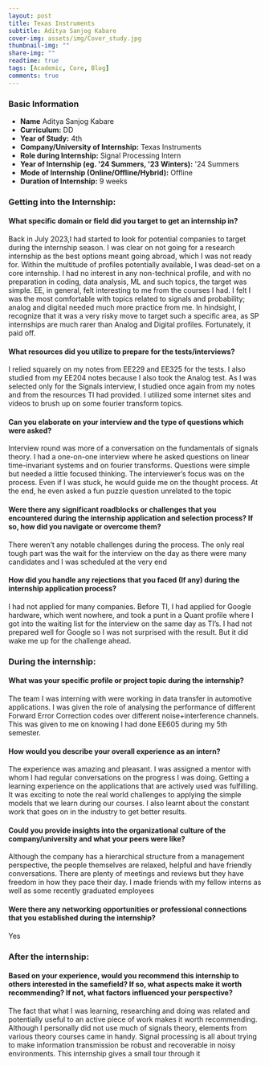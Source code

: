 ```yaml
---
layout: post
title: Texas Instruments
subtitle: Aditya Sanjog Kabare
cover-img: assets/img/Cover_study.jpg
thumbnail-img: ""
share-img: ""
readtime: true
tags: [Academic, Core, Blog]
comments: true
---
```


### Basic Information

- **Name** Aditya Sanjog Kabare
- **Curriculum:** DD
- **Year of Study:** 4th
- **Company/University of Internship:** Texas Instruments
- **Role during Internship:** Signal Processing Intern
- **Year of Internship (eg. \'24 Summers, \'23 Winters):** '24 Summers
- **Mode of Internship (Online/Offline/Hybrid):** Offline
- **Duration of Internship:** 9 weeks

### Getting into the Internship:

#### What specific domain or field did you target to get an internship in?
Back in July 2023,I had started to look for potential companies to target during the internship season. I
was clear on not going for a research internship as the best options meant going abroad, which I was not
ready for. Within the multitude of profiles potentially available, I was dead-set on a core internship. I had
no interest in any non-technical profile, and with no preparation in coding, data analysis, ML and such
topics, the target was simple. EE, in general, felt interesting to me from the courses I had. I felt I was the
most comfortable with topics related to signals and probability; analog and digital needed much more
practice from me.
In hindsight, I recognize that it was a very risky move to target such a specific area, as SP internships are
much rarer than Analog and Digital profiles. Fortunately, it paid off.

#### What resources did you utilize to prepare for the tests/interviews?
I relied squarely on my notes from EE229 and EE325 for the tests. I also studied from my EE204 notes
because I also took the Analog test. As I was selected only for the Signals interview, I studied once again
from my notes and from the resources TI had provided. I utilized some internet sites and videos to brush
up on some fourier transform topics.

#### Can you elaborate on your interview and the type of questions which were asked?
Interview round was more of a conversation on the fundamentals of signals theory. I had a one-on-one
interview where he asked questions on linear time-invariant systems and on fourier transforms. Questions
were simple but needed a little focused thinking. The interviewer’s focus was on the process. Even if I
was stuck, he would guide me on the thought process. At the end, he even asked a fun puzzle question
unrelated to the topic

#### Were there any significant roadblocks or challenges that you encountered during the internship application and selection process? If so, how did you navigate or overcome them?
There weren’t any notable challenges during the process. The only real tough part was the wait for the
interview on the day as there were many candidates and I was scheduled at the very end

#### How did you handle any rejections that you faced (If any) during the internship application process?
I had not applied for many companies. Before TI, I had applied for Google hardware, which went
nowhere, and took a punt in a Quant profile where I got into the waiting list for the interview on the same
day as TI’s. I had not prepared well for Google so I was not surprised with the result. But it did wake me
up for the challenge ahead.

### During the internship:

#### What was your specific profile or project topic during the internship?
The team I was interning with were working in data transfer in automotive applications. I was given the
role of analysing the performance of different Forward Error Correction codes over different
noise+interference channels. This was given to me on knowing I had done EE605 during my 5th semester.

#### How would you describe your overall experience as an intern?
The experience was amazing and pleasant. I was assigned a mentor with whom I had regular
conversations on the progress I was doing.
Getting a learning experience on the applications that are actively used was fulfilling. It was exciting to
note the real world challenges to applying the simple models that we learn during our courses. I also
learnt about the constant work that goes on in the industry to get better results.

#### Could you provide insights into the organizational culture of the company/university and what your peers were like?
Although the company has a hierarchical structure from a management perspective, the people themselves
are relaxed, helpful and have friendly conversations. There are plenty of meetings and reviews but they
have freedom in how they pace their day. I made friends with my fellow interns as well as some recently
graduated employees

#### Were there any networking opportunities or professional connections that you established during the internship?
Yes

### After the internship:

#### Based on your experience, would you recommend this internship to others interested in the samefield? If so, what aspects make it worth recommending? If not, what factors influenced your perspective?
The fact that what I was learning, researching and doing was related and potentially useful to an active
piece of work makes it worth recommending. Although I personally did not use much of signals theory,
elements from various theory courses came in handy. Signal processing is all about trying to make
information transmission be robust and recoverable in noisy environments. This internship gives a small
tour through it

